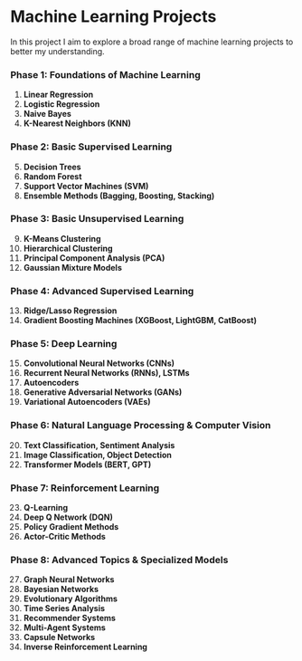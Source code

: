 # Machine Learning Projects

In this project I aim to explore a broad range of machine learning projects to better my understanding.

### Phase 1: Foundations of Machine Learning
1. **Linear Regression**
2. **Logistic Regression**
3. **Naive Bayes**
4. **K-Nearest Neighbors (KNN)**

### Phase 2: Basic Supervised Learning
5. **Decision Trees**
6. **Random Forest**
7. **Support Vector Machines (SVM)**
8. **Ensemble Methods (Bagging, Boosting, Stacking)**

### Phase 3: Basic Unsupervised Learning
9. **K-Means Clustering**
10. **Hierarchical Clustering**
11. **Principal Component Analysis (PCA)**
12. **Gaussian Mixture Models**

### Phase 4: Advanced Supervised Learning
13. **Ridge/Lasso Regression**
14. **Gradient Boosting Machines (XGBoost, LightGBM, CatBoost)**

### Phase 5: Deep Learning
15. **Convolutional Neural Networks (CNNs)**
16. **Recurrent Neural Networks (RNNs), LSTMs**
17. **Autoencoders**
18. **Generative Adversarial Networks (GANs)**
19. **Variational Autoencoders (VAEs)**

### Phase 6: Natural Language Processing & Computer Vision
20. **Text Classification, Sentiment Analysis**
21. **Image Classification, Object Detection**
22. **Transformer Models (BERT, GPT)**

### Phase 7: Reinforcement Learning
23. **Q-Learning**
24. **Deep Q Network (DQN)**
25. **Policy Gradient Methods**
26. **Actor-Critic Methods**

### Phase 8: Advanced Topics & Specialized Models
27. **Graph Neural Networks**
28. **Bayesian Networks**
29. **Evolutionary Algorithms**
30. **Time Series Analysis**
31. **Recommender Systems**
32. **Multi-Agent Systems**
33. **Capsule Networks**
34. **Inverse Reinforcement Learning**
